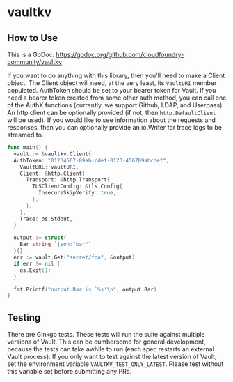 # vaultkv

## How to Use

This is a GoDoc: https://godoc.org/github.com/cloudfoundry-community/vaultkv

If you want to do anything with this library, then you'll need to make a
Client object. The Client object will need, at the very least, its `VaultURI`
member populated. AuthToken should be set to your bearer token for Vault. If
you need a bearer token created from some other auth method, you can call one
of the AuthX functions (currently, we support Github, LDAP, and Userpass). An
http client can be optionally provided (if not, then `http.DefaultClient`
will be used). If you would like to see information about the requests and
responses, then you can optionally provide an io.Writer for trace logs to be
streamed to.

```go
func main() {
  vault := &vaultkv.Client{
  AuthToken: "01234567-89ab-cdef-0123-456789abcdef",
    VaultURL: vaultURI,
    Client: &http.Client{
      Transport: &http.Transport{
        TLSClientConfig: &tls.Config{
          InsecureSkipVerify: true,
        },
      },
    },
    Trace: os.Stdout,
  }

  output := struct{
    Bar string `json:"bar"`
  }{}
  err := vault.Get("secret/foo", &output)
  if err != nil {
    os.Exit(1)
  }

  fmt.Printf("output.Bar is `%s'\n", output.Bar)
}
```

## Testing

There are Ginkgo tests. These tests will run the suite against multiple
versions of Vault. This can be cumbersome for general development, because
the tests can take awhile to run (each spec restarts an external Vault
process). If you only want to test against the latest version of Vault, set
the environment variable `VAULTKV_TEST_ONLY_LATEST`. Please test without this
variable set before submitting any PRs.